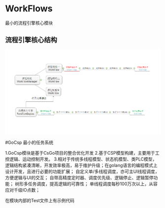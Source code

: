 # WorkFlows
最小的流程引擎核心模块

<p dir="auto"><h2>流程引擎核心结构</h2>
<img src="https://github.com/kingkie/WorkFlows/blob/master/%E6%B5%81%E7%A8%8B%E7%A4%BA%E6%84%8F%E5%9B%BE.png" alt="流程引擎核心结构" style="max-width: 100%;">
</p>

#GoCsp
最小的任务系统

1.GoCsp模块是基于CsGo项目的整合优化开发
2.基于CSP模型构建，主要用于工控逻辑、运动控制开发。
3.相对于传统多线程模型、状态机模型、类PLC模型，逻辑结构紧凑清晰，开发效率极高，易于维护升级；在golang语言的编程模式上设计开发，且进行必要的功能扩展；
自定义单/多线程调度，亦可主UI线程调度，方便逻辑与UI的交互；
自带高精度定时器、调度优先级、逻辑停止、逻辑暂停功能；
树形多任务调度，提高逻辑的可靠性；
单线程调度每秒100万次以上，从容应对千级IO点数；

在模块内部的Test文件上有示例代码